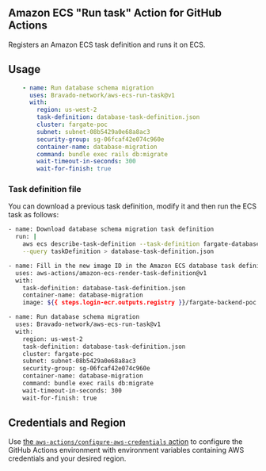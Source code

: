 ## Amazon ECS "Run task" Action for GitHub Actions

Registers an Amazon ECS task definition and runs it on ECS.

## Usage

```yaml
    - name: Run database schema migration
      uses: Bravado-network/aws-ecs-run-task@v1
      with:
        region: us-west-2
        task-definition: database-task-definition.json
        cluster: fargate-poc
        subnet: subnet-08b5429a0e68a8ac3
        security-group: sg-06fcaf42e074c960e
        container-name: database-migration
        command: bundle exec rails db:migrate
        wait-timeout-in-seconds: 300
        wait-for-finish: true
```

### Task definition file

You can download a previous task definition, modify it and then run the ECS task as follows:

```sh
- name: Download database schema migration task definition
  run: |
    aws ecs describe-task-definition --task-definition fargate-database-poc \
    --query taskDefinition > database-task-definition.json

- name: Fill in the new image ID in the Amazon ECS database task definition
  uses: aws-actions/amazon-ecs-render-task-definition@v1
  with:
    task-definition: database-task-definition.json
    container-name: database-migration
    image: ${{ steps.login-ecr.outputs.registry }}/fargate-backend-poc:${{ github.sha }}

- name: Run database schema migration
  uses: Bravado-network/aws-ecs-run-task@v1
  with:
    region: us-west-2
    task-definition: database-task-definition.json
    cluster: fargate-poc
    subnet: subnet-08b5429a0e68a8ac3
    security-group: sg-06fcaf42e074c960e
    container-name: database-migration
    command: bundle exec rails db:migrate
    wait-timeout-in-seconds: 300
    wait-for-finish: true
```
## Credentials and Region

Use [the `aws-actions/configure-aws-credentials` action](https://github.com/aws-actions/configure-aws-credentials) to configure the GitHub Actions environment with environment variables containing AWS credentials and your desired region.
